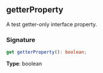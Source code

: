 ## getterProperty

A test getter-only interface property.

<a id="getterproperty-signature"></a>

### Signature

```typescript
get getterProperty(): boolean;
```

**Type**: boolean

